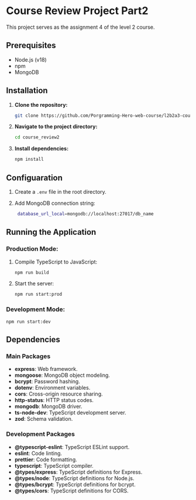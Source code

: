 # Course Review Project Part2

This project serves as the assignment 4 of the level 2 course.

## Prerequisites

- Node.js (v18)
- npm
- MongoDB

## Installation

1. **Clone the repository:**

   ```bash
   git clone https://github.com/Porgramming-Hero-web-course/l2b2a3-course-review-itskawsarjamil.git

   ```

2. **Navigate to the project directory:**

   ```bash
   cd course_review2

   ```

3. **Install dependencies:**
   ```bash
   npm install
   ```

## Configuaration

1. Create a `.env` file in the root directory.

2. Add MongoDB connection string:

   ```bash
    database_url_local=mongodb://localhost:27017/db_name
   ```

## Running the Application

### Production Mode:

1. Compile TypeScript to JavaScript:

   ```bash
   npm run build

   ```

2. Start the server:
   ```bash
   npm run start:prod
   ```

### Development Mode:

    npm run start:dev

## Dependencies

### Main Packages

- **express**: Web framework.
- **mongoose**: MongoDB object modeling.
- **bcrypt**: Password hashing.
- **dotenv**: Environment variables.
- **cors**: Cross-origin resource sharing.
- **http-status**: HTTP status codes.
- **mongodb**: MongoDB driver.
- **ts-node-dev**: TypeScript development server.
- **zod**: Schema validation.

### Development Packages

- **@typescript-eslint**: TypeScript ESLint support.
- **eslint**: Code linting.
- **prettier**: Code formatting.
- **typescript**: TypeScript compiler.
- **@types/express**: TypeScript definitions for Express.
- **@types/node**: TypeScript definitions for Node.js.
- **@types/bcrypt**: TypeScript definitions for bcrypt.
- **@types/cors**: TypeScript definitions for CORS.
